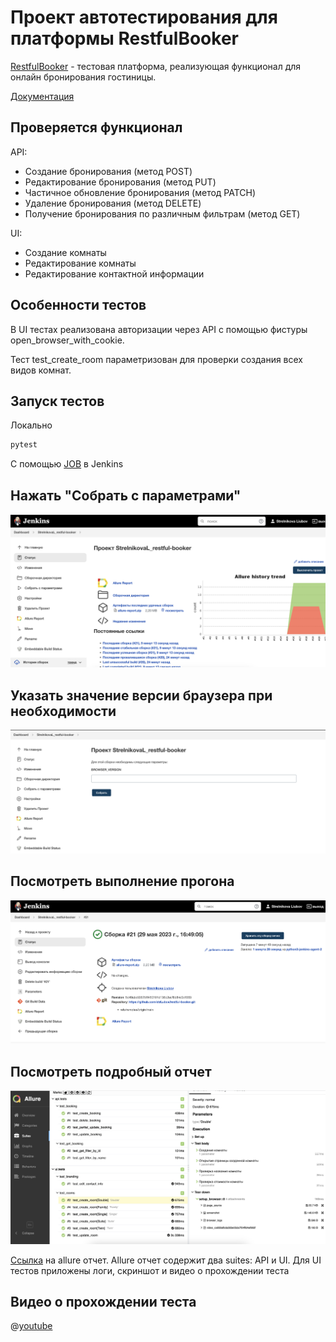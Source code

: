 # Проект автотестирования для платформы RestfulBooker

[RestfulBooker](https://automationintesting.online/) - тестовая платформа, реализующая функционал для онлайн бронирования гостиницы.

[Документация](https://restful-booker.herokuapp.com/apidoc/index.html)


## Проверяется функционал

API:

* Создание бронирования (метод POST)
* Редактирование бронирования (метод PUT)
* Частичное обновление бронирования (метод PATCH)
* Удаление бронирования (метод DELETE)
* Получение бронирования по различным фильтрам (метод GET)

UI:

* Создание комнаты
* Редактирование комнаты
* Редактирование контактной информации

## Особенности тестов

В UI тестах реализована авторизации через API с помощью фистуры open_browser_with_cookie.

Тест test_create_room параметризован для проверки создания всех видов комнат.

## Запуск тестов

Локально 

```bash
pytest
```

С помощью [JOB](https://jenkins.autotests.cloud/job/StrelnikovaL_restful-booker/) в Jenkins

## Нажать "Собрать с параметрами"

![Нажать "Собрать с параметрами"](https://github.com/strLubov/restful-booker/blob/main/src/img/setting.png)

## Указать значение версии браузера при необходимости

![Указать значение версии браузера при необходимости](https://github.com/strLubov/restful-booker/blob/main/src/img/param.png)

## Посмотреть выполнение прогона

![Посмотреть выполнение прогона](https://github.com/strLubov/restful-booker/blob/main/src/img/status.png)

## Посмотреть подробный отчет

![Посмотреть подробный отчет](https://github.com/strLubov/restful-booker/blob/main/src/img/allure-report.png)

[Ссылка](https://jenkins.autotests.cloud/job/StrelnikovaL_restful-booker/allure/) на allure отчет. Allure отчет содержит два suites: API и UI. Для UI тестов приложены логи, скриншот и видео о прохождении теста

## Видео о прохождении теста

@[youtube](https://youtu.be/BuPl-mdW1Dw)



